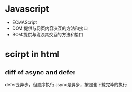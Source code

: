 # Javascript
+ ECMAScript
+ DOM:提供与网页内容交互的方法和接口
+ BOM:提供与流浪其交互的方法和接口
# scirpt in html
## diff of async and defer
defer是异步，但顺序执行
async是异步，按照谁下载完毕的执行